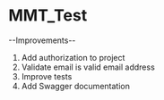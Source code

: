# MMT_Test

--Improvements--

1. Add authorization to project
2. Validate email is valid email address
3. Improve tests
4. Add Swagger documentation
